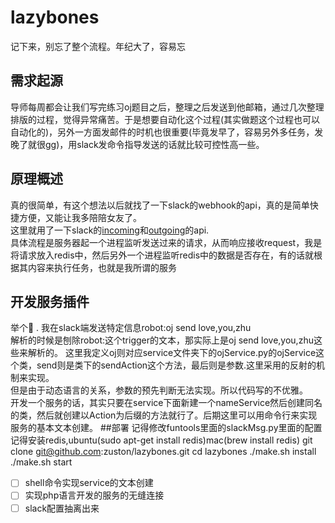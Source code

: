 # lazybones
记下来，别忘了整个流程。年纪大了，容易忘
## 需求起源
导师每周都会让我们写完练习oj题目之后，整理之后发送到他邮箱，通过几次整理排版的过程，觉得异常痛苦。于是想要自动化这个过程(其实做题这个过程也可以自动化的)，另外一方面发邮件的时机也很重要(毕竟发早了，容易另外多任务，发晚了就很gg)，用slack发命令指导发送的话就比较可控性高一些。
## 原理概述
真的很简单，有这个想法以后就找了一下slack的webhook的api，真的是简单快捷方便，又能让我多陪陪女友了。<br>
这里就用了一下slack的[incoming](https://api.slack.com/incoming-webhooks)和[outgoing](https://api.slack.com/outgoing-webhooks)的api.<br>
具体流程是服务器起一个进程监听发送过来的请求，从而响应接收request，我是将请求放入redis中，然后另外一个进程监听redis中的数据是否存在，有的话就根据其内容来执行任务，也就是我所谓的服务
## 开发服务插件
举个🌰 . 我在slack端发送特定信息robot:oj send love,you,zhu  <br>
解析的时候是刨除robot:这个trigger的文本，那实际上是oj send love,you,zhu这些来解析的。
这里我定义oj则对应service文件夹下的ojService.py的ojService这个类，send则是类下的sendAction这个方法，最后则是参数.这里采用的反射的机制来实现。<br>
但是由于动态语言的关系，参数的预先判断无法实现。所以代码写的不优雅。
<br>开发一个服务的话，其实只要在service下面新建一个nameService然后创建同名的类，然后就创建以Action为后缀的方法就行了。后期这里可以用命令行来实现服务的基本文本创建。
##部署
记得修改funtools里面的slackMsg.py里面的配置<br>
记得安装redis,ubuntu(sudo apt-get install redis)mac(brew install redis)
git clone git@github.com:zuston/lazybones.git
cd lazybones
./make.sh install
./make.sh start
<br>
- [ ] shell命令实现service的文本创建 
- [ ] 实现php语言开发的服务的无缝连接
- [ ] slack配置抽离出来
